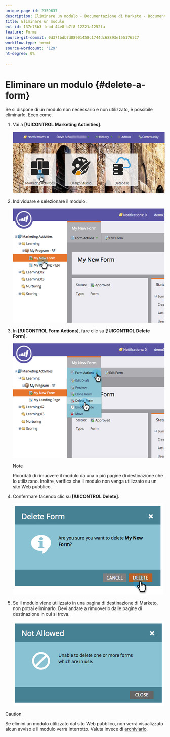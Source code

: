 ```yaml
---
unique-page-id: 2359637
description: Eliminare un modulo - Documentazione di Marketo - Documentazione del prodotto
title: Eliminare un modulo
exl-id: 137e75b3-febd-44e8-b7f8-12221a1252fa
feature: Forms
source-git-commit: 0d37fbdb7d08901458c1744dc68893e155176327
workflow-type: tm+mt
source-wordcount: '129'
ht-degree: 0%

---
```


# Eliminare un modulo {#delete-a-form}

Se si dispone di un modulo non necessario e non utilizzato, è possibile eliminarlo. Ecco come.

1. Vai a **[!UICONTROL Marketing Activities]**.

   ![](assets/login-marketing-activities-3.png)

1. Individuare e selezionare il modulo.

   ![](assets/image2014-9-15-12-3a1-3a18.png)

1. In **[!UICONTROL Form Actions]**, fare clic su **[!UICONTROL Delete Form]**.

   ![](assets/image2014-9-15-12-3a1-3a27.png)

   >[!NOTE]
   >
   >Ricordati di rimuovere il modulo da una o più pagine di destinazione che lo utilizzano. Inoltre, verifica che il modulo non venga utilizzato su un sito Web pubblico.

1. Confermare facendo clic su **[!UICONTROL Delete]**.

   ![](assets/image2014-9-15-12-3a1-3a37.png)

1. Se il modulo viene utilizzato in una pagina di destinazione di Marketo, non potrai eliminarlo. Devi andare a rimuoverlo dalle pagine di destinazione in cui si trova.

   ![](assets/image2014-9-15-12-3a1-3a44.png)

>[!CAUTION]
>
>Se elimini un modulo utilizzato dal sito Web pubblico, non verrà visualizzato alcun avviso e il modulo verrà interrotto. Valuta invece di [archiviarlo](/help/marketo/product-docs/email-marketing/drip-nurturing/using-stream-content/archive-and-unarchive-stream-content.md).
